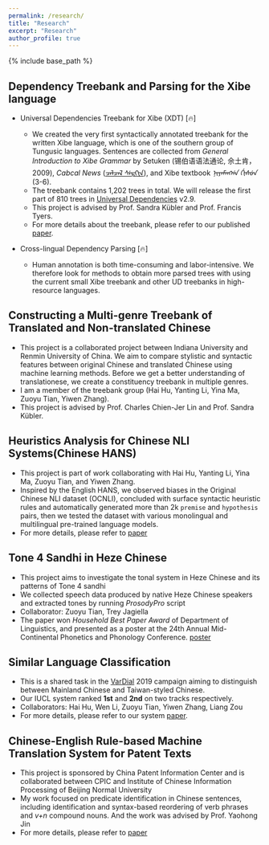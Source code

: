 ```yaml
---
permalink: /research/
title: "Research"
excerpt: "Research"
author_profile: true
---
```


{% include base_path %}



Dependency Treebank and Parsing for the Xibe language 
-----

* Universal Dependencies Treebank for Xibe (XDT) [:fire:]
	* We created the very first syntactically annotated treebank for the written Xibe language, which is one of the southern group of Tungusic languages. Sentences are collected from _General Introduction to Xibe Grammar_ by Setuken (锡伯语语法通论, 佘土肯，2009), _Cabcal News_ ([ᠴᠠᠯᠴᠠᠯ ᠰᡝᠷᡣᡞᠨ](https://en.wikipedia.org/wiki/Qapqal_News)), and Xibe textbook _ᠨᡞᠶᠠᠮᠠᡢᡤᠠ ᡤᡞᠰᡠᠨ_ (3-6). 
	* The treebank contains 1,202 trees in total. We will release the first part of 810 trees in [Universal Dependencies](https://universaldependencies.org/) v2.9.
	* This project is advised by Prof. Sandra Kübler and Prof. Francis Tyers.
	* For more details about the treebank, please refer to our published [paper](https://aclanthology.org/2020.udw-1.23.pdf).
	

* Cross-lingual Dependency Parsing [:fire:]
	* Human annotation is both time-consuming and labor-intensive. We therefore look for methods to obtain more parsed trees with using the current small Xibe treebank and other UD treebanks in high-resource languages.
	

Constructing a Multi-genre Treebank of Translated and Non-translated Chinese
-----
* This project is a collaborated project between Indiana University and Renmin University of China. We aim to compare stylistic and syntactic features between original Chinese and translated Chinese using machine learning methods. Before we get a better understanding of translationese, we create a constituency treebank in multiple genres.
* I am a member of the treebank group (Hai Hu, Yanting Li, Yina Ma, Zuoyu Tian, Yiwen Zhang).
* This project is advised by Prof. Charles Chien-Jer Lin and Prof. Sandra Kübler.


Heuristics Analysis for Chinese NLI Systems(Chinese HANS)
-----
* This project is part of work collaborating with Hai Hu, Yanting Li, Yina Ma, Zuoyu Tian, and Yiwen Zhang. 
* Inspired by the English HANS, we observed biases in the Original Chinese NLI dataset (OCNLI), concluded with surface syntactic heuristic rules and automatically generated more than 2k `premise` and `hypothesis` pairs, then we tested the dataset with various monolingual and multilingual pre-trained language models. 
* For more details, please refer to [paper](https://arxiv.org/pdf/2106.03983.pdf)

Tone 4 Sandhi in Heze Chinese
-----
* This project aims to investigate the tonal system in Heze Chinese and its patterns of Tone 4 sandhi
* We collected speech data produced by native Heze Chinese speakers and extracted tones by running _ProsodyPro_ script
* Collaborator: Zuoyu Tian, Trey Jagiella
* The paper won _Household Best Paper Award_ of Department of Linguistics, and presented as a poster at the 24th Annual Mid-Continental Phonetics and Phonology Conference. [poster](https://www.researchgate.net/publication/337719636_TONE_4_SANDHI_IN_HEZE_CHINESE_TONE_4_SANDHI_IN_HEZE_CHINESE?channel=doi&linkId=5de6a4fc299bf10bc33d4efd&showFulltext=true)
	
Similar Language Classification
-----
* This is a shared task in the [VarDial](https://sites.google.com/view/vardial2019/campaign?authuser=0) 2019 campaign aiming to distinguish between Mainland Chinese and Taiwan-styled Chinese. 
* Our IUCL system ranked **1st** and **2nd** on two tracks respectively. 
* Collaborators: Hai Hu, Wen Li, Zuoyu Tian, Yiwen Zhang, Liang Zou
* For more details, please refer to our system [paper](http://web.science.mq.edu.au/~smalmasi/vardial6/pdf/W19-1417.pdf).


Chinese-English Rule-based Machine Translation System for Patent Texts
-----
* This project is sponsored by China Patent Information Center and is collaborated between CPIC and Institute of Chinese Information Processing of Beijing Normal University
* My work focused on predicate identification in Chinese sentences, including identification and syntax-based reordering of verb phrases and _v+n_ compound nouns. And the work was advised by Prof. Yaohong Jin
* For more details, please refer to [paper](https://ieeexplore.ieee.org/stamp/stamp.jsp?arnumber=6664632&casa_token=R55AgvuiX1oAAAAA:tpluD0pFSx9RSo9DCYzK6wX-KQ9cxmlTETGgFYUyPmMX5EK0rIt26xoZL5aawzihbEXZG1OZZQ&tag=1)


	







